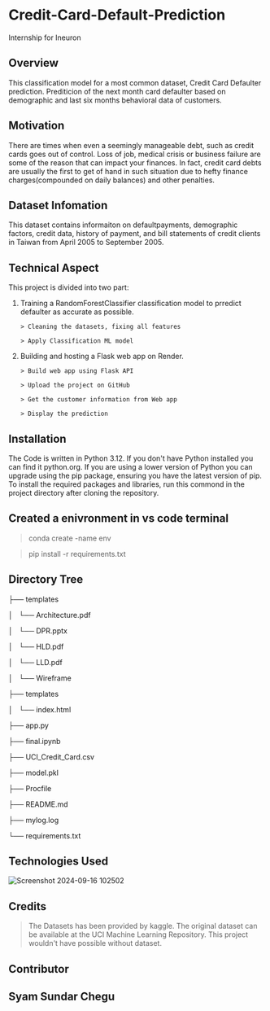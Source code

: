 # Credit-Card-Default-Prediction
Internship for Ineuron

## Overview
This classification model for a most common dataset, Credit Card Defaulter prediction. 
Prediticion of the next month card defaulter based on demographic and last six months behavioral
data of customers.

## Motivation
There are times when even a seemingly manageable debt, such as credit cards goes out of control. Loss of job, medical
crisis or business failure are some of the reason that can impact your finances. In fact, credit
card debts are usually the first to get of hand in such situation due to hefty finance charges(compounded
on daily balances) and other penalties.

## Dataset Infomation
This dataset contains informaiton on defaultpayments, demographic factors, credit data, history of
payment, and bill statements of credit clients in Taiwan from April 2005 to September 2005.

## Technical Aspect
This project is divided into two part:

  1. Training a RandomForestClassifier classification model to prredict defaulter as accurate as possible.
     
         > Cleaning the datasets, fixing all features
     
         > Apply Classification ML model
  3. Building and hosting a Flask web app on Render.
     
         > Build web app using Flask API
     
         > Upload the project on GitHub
     
         > Get the customer information from Web app
     
         > Display the prediction
## Installation
The Code is written in Python 3.12. If you don't have Python installed you can find it
python.org. If you are using a lower version of Python you can upgrade using the pip package,
ensuring you have the latest version of pip. To install the required packages and libraries, run
this commond in the project directory after cloning the repository.

## Created a enivronment in vs code terminal

> conda create -name env

> pip install -r requirements.txt

## Directory Tree

├── templates 

│   └── Architecture.pdf

│   └── DPR.pptx

│   └── HLD.pdf

│   └── LLD.pdf 

│   └── Wireframe

├── templates 

│   └── index.html

├── app.py

├── final.ipynb

├── UCI_Credit_Card.csv

├── model.pkl

├── Procfile

├── README.md

├── mylog.log

└── requirements.txt

## Technologies Used 

![Screenshot 2024-09-16 102502](https://github.com/user-attachments/assets/a0915d25-7586-42ba-a015-f9a43c1bc2f6)

## Credits
> The Datasets has been provided by kaggle. The original dataset can be available at the UCI Machine Learning Repository. This project wouldn't have possible without dataset.

## Contributor

## Syam Sundar Chegu

